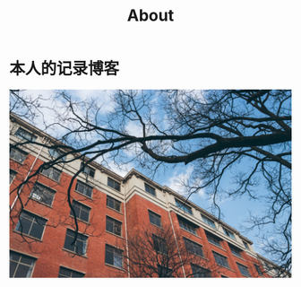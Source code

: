 ﻿---
title: About
icon: fas fa-info
order: 4
---

# 本人的记录博客

![school](/assets/img/sample/title_HFUT.png)
